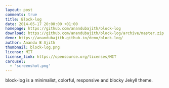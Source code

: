 ```yaml
---
layout: post
comments: true
title: Block-log
date: 2014-05-17 20:00:00 +01:00
homepage: https://github.com/anandubajith/block-log
download: https://github.com/anandubajith/block-log/archive/master.zip
demo: https://anandubajith.github.io/demo/block-log/
author: Anandu B Ajith
thumbnail: block-log.png
license: MIT
license_link: https://opensource.org/licenses/MIT
carousel:
  - 'screenshot.png'
---
```


block-log is a minimalist, colorful, responsive and blocky Jekyll theme.
